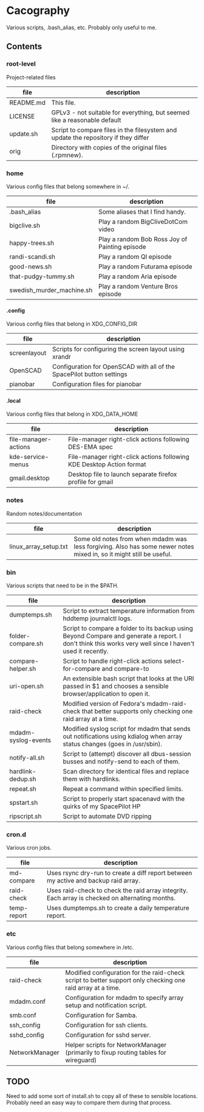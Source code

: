 # Cacography
Various scripts, .bash_alias, etc. Probably only useful to me.

## Contents

### root-level
Project-related files

file      | description
----------|------------
README.md | This file.
LICENSE   | GPLv3 - not suitable for everything, but seemed like a reasonable default
update.sh | Script to compare files in the filesystem and update the repository if they differ
orig      | Directory with copies of the original files (.rpmnew).

### home
Various config files that belong somewhere in ~/.

file                      | description
--------------------------|------------
.bash_alias               | Some aliases that I find handy.
bigclive.sh               | Play a random BigCliveDotCom video
happy-trees.sh            | Play a random Bob Ross Joy of Painting episode
randi-scandi.sh           | Play a random QI episode
good-news.sh              | Play a random Futurama episode
that-pudgy-tummy.sh       | Play a random Aria episode
swedish_murder_machine.sh | Play a random Venture Bros episode

#### .config
Various config files that belong in XDG_CONFIG_DIR

file              | description
------------------|------------
screenlayout      | Scripts for configuring the screen layout using xrandr
OpenSCAD          | Configuration for OpenSCAD with all of the SpacePilot button settings
pianobar          | Configuration files for pianobar

#### .local
Various config files that belong in XDG_DATA_HOME

file                 | description
---------------------|------------
file-manager-actions | File-manager right-click actions following DES-EMA spec
kde-service-menus    | File-manager right-click actions following KDE Desktop Action format
gmail.desktop        | Desktop file to launch separate firefox profile for gmail

### notes
Random notes/documentation

file                  | description
----------------------|------------
linux_array_setup.txt | Some old notes from when mdadm was less forgiving. Also has some newer notes mixed in, so it might still be useful.

### bin
Various scripts that need to be in the $PATH.

file                | description
--------------------|------------
dumptemps.sh        | Script to extract temperature information from hddtemp journalctl logs.
folder-compare.sh   | Script to compare a folder to its backup using Beyond Compare and generate a report. I don't think this works very well since I haven't used it recently.
compare-helper.sh   | Script to handle right-click actions select-for-compare and compare-to
uri-open.sh         | An extensible bash script that looks at the URI passed in $1 and chooses a sensible browser/application to open it.
raid-check          | Modified version of Fedora's mdadm-raid-check that better supports only checking one raid array at a time.
mdadm-syslog-events | Modified syslog script for mdadm that sends out notifications using kdialog when array status changes (goes in /usr/sbin).
notify-all.sh       | Script to (attempt) discover all dbus-session busses and notify-send to each of them.
hardlink-dedup.sh   | Scan directory for identical files and replace them with hardlinks.
repeat.sh           | Repeat a command within specified limits.
spstart.sh          | Script to properly start spacenavd with the quirks of my SpacePilot HP
ripscript.sh        | Script to automate DVD ripping

### cron.d
Various cron jobs.

file        | description
------------|------------
md-compare  | Uses rsync dry-run to create a diff report between my active and backup raid array.
raid-check  | Uses raid-check to check the raid array integrity. Each array is checked on alternating months.
temp-report | Uses dumptemps.sh to create a daily temperature report.

### etc
Various config files that belong somewhere in /etc.

file           | description
---------------|------------
raid-check     | Modified configuration for the raid-check script to better support only checking one raid array at a time.
mdadm.conf     | Configuration for mdadm to specify array setup and notification script.
smb.conf       | Configuration for Samba.
ssh_config     | Configuration for ssh clients.
sshd_config    | Configuration for sshd server.
NetworkManager | Helper scripts for NetworkManager (primarily to fixup routing tables for wireguard)

## TODO
Need to add some sort of install.sh to copy all of these to sensible locations.
Probably need an easy way to compare them during that process.
